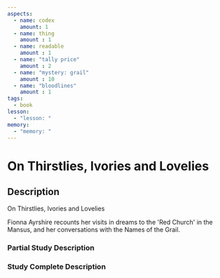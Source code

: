 ```yaml
---
aspects: 
  - name: codex
    amount: 1
  - name: thing
    amount : 1
  - name: readable
    amount : 1
  - name: "tally price"
    amount : 2
  - name: "mystery: grail"
    amount : 10
  - name: "bloodlines"
    amount : 1
tags:
  - book
lesson:
  - "lesson: "
memory:
  - "memory: "
---
```


# On Thirstlies, Ivories and Lovelies

## Description
On Thirstlies, Ivories and Lovelies

Fionna Ayrshire recounts her visits in dreams to the 'Red Church' in the Mansus, and her conversations with the Names of the Grail.
### Partial Study Description

### Study Complete Description
